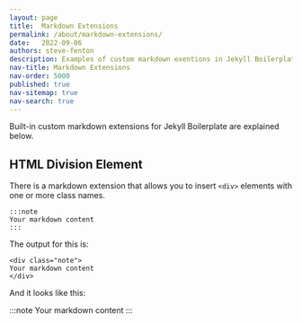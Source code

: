 ```yaml
---
layout: page
title:  Markdown Extensions
permalink: /about/markdown-extensions/
date:   2022-09-06
authors: steve-fenton
description: Examples of custom markdown exentions in Jekyll Boilerplate.
nav-title: Markdown Extensions
nav-order: 5000
published: true
nav-sitemap: true
nav-search: true
---
```


Built-in custom markdown extensions for Jekyll Boilerplate are explained below.

## HTML Division Element

There is a markdown extension that allows you to insert `<div>` elements with one or more class names.

    :::note
    Your markdown content
    :::

The output for this is:

    <div class="note">
    Your markdown content
    </div>

And it looks like this:

:::note
Your markdown content
:::

